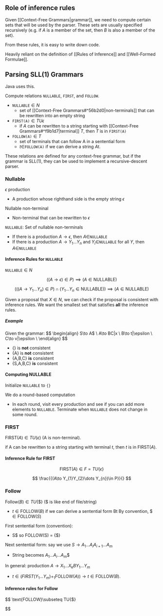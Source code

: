 ## Role of inference rules

Given [[Context-Free Grammars|grammar]], we need to compute certain sets that will be used by the parser. These sets are usually specified recursively (e.g. if $A$ is a member of the set, then $B$ is also a member of the set).

From these rules, it is easy to write down code.

Heavily reliant on the definition of [[Rules of Inference]] and [[Well-Formed Formulae]].

## Parsing SLL(1) Grammars

Java uses this.

Compute relations `NULLABLE`, `FIRST`, and `FOLLOW`. 

- `NULLABLE`$\in N$ 
	- set of [[Context-Free Grammars#^56b2d0|non-terminals]] that can be rewritten into an empty string
- `FIRST(A)`$\in TU{\epsilon}$
	- if $A$ can be rewritten to a string starting with [[Context-Free Grammars#^f9b1d7|terminal]] $T$, then $T$ is in `FIRST(A)`
- `FOLLOW(A)`$\in T$
	- set of terminals that can follow A in a sentential form
	- $t\in$`FOLLOW(A)` if we can derive a string $At$.

These relations are defined for any context-free grammar, but if the grammar is SLL(1), they can be used to implement a recursive-descent parser.

### Nullable

$\epsilon$ production
- A production whose righthand side is the empty string $\epsilon$

Nullable non-terminal
- Non-terminal that can be rewritten to $\epsilon$

`NULLABLE`: Set of nullable non-terminals
- If there is a production $A\to \epsilon$, then $A\in$`NULLABLE`
- If there is a production $A\to Y_{1}\dots Y_{n}$ and $Y_{i}\in$`NULLABLE` for all $Y$, then $A\in$`NULLABLE`

#### Inference Rules for `NULLABLE`

`NULLABLE`$\in N$

$$
((A\to \epsilon)\in P)\implies (A\in \text{NULLABLE})
$$

$$
(((A\to Y_{1}\dots Y_{n})\in P) \cap (Y_{1}\dots Y_{n}\in \text{NULLABLE})) \implies(A\in \text{NULLABLE})
$$

Given a proposal that $X\in N$, we can check if the proposal is consistent with inference rules. We want the smallest set that satisfies **all** the inference rules.

##### Example

Given the grammar:
$$
\begin{align}
S\to A$ \\
A\to BC|x \\
B\to t|\epsilon \\
C\to v|\epsilon \\
\end{align}
$$
- {} is **not** consistent
- {A} is **not** consistent
- {A,B,C} **is** consistent
- {S,A,B,C} **is** consistent

#### Computing NULLABLE

Initialize `NULLABLE` to `{}`

We do a round-based computation
- In each round, visit every production and see if you can add more elements to `NULLABLE`. Terminate when `NULLABLE` does not change in some round.

### FIRST

FIRST($A$)$\in TU\{\epsilon\}$ (A is non-terminal). 

if A can be rewritten to a string starting with terminal $t$, then $t$ is in FIRST($A$).

#### Inference Rule for FIRST

$$
\text{FIRST}(A)\in F=TU\{\epsilon\}
$$

$$
\frac{{(A\to Y_{1}Y_{2}\dots Y_{n})\in P}}{}
$$

### Follow

Follow($B$)$\in TU\{\$\}$ ($ is like end of file/string)
- $t\in \text{FOLLOW}(B)$ if we can derive a sentential form Bt
By convention, $\$\in \text{FOLLOW}(S)$

First sentential form (convention):
- S$ so FOLLOW(S) = {$}

Next sentential form: say we use $S\to A_{1}\dots A_{i}A_{i+1}\dots A_{m}$
- String becomes $A_{1}\dots A_{i}\dots A_{m}\$$

In general: production $A\to X_{1}\dots X_{k}BY_{1}\dots Y_{m}$
- $t\in(FIRST(Y_{1}\dots Y_{m})+_{1}\text{FOLLOW}(A))\to t\in \text{FOLLOW}(B)$.

#### Inference rules for Follow

$$
\text{FOLLOW}\subseteq TU\{\$\}


$$